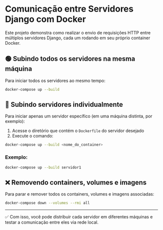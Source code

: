 # Comunicação entre Servidores Django com Docker

Este projeto demonstra como realizar o envio de requisições HTTP entre múltiplos servidores Django, cada um rodando em seu próprio container Docker.

## 🟢 Subindo todos os servidores na mesma máquina

Para iniciar todos os servidores ao mesmo tempo:

```bash
docker-compose up --build
```

## 🔁 Subindo servidores individualmente

Para iniciar apenas um servidor específico (em uma máquina distinta, por exemplo):

1. Acesse o diretório que contém o `Dockerfile` do servidor desejado
2. Execute o comando:

```bash
docker-compose up --build <nome_do_container>
```

### Exemplo:

```bash
docker-compose up --build servidor1
```

## ❌ Removendo containers, volumes e imagens

Para parar e remover todos os containers, volumes e imagens associadas:

```bash
docker-compose down --volumes --rmi all
```

---

✅ Com isso, você pode distribuir cada servidor em diferentes máquinas e testar a comunicação entre eles via rede local.
